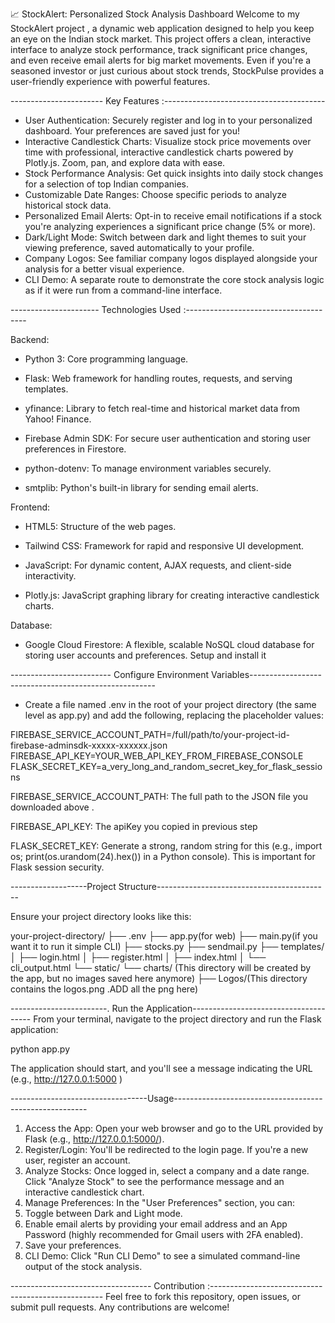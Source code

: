 📈 StockAlert:  Personalized Stock Analysis Dashboard
Welcome to  my StockAlert project , a dynamic web application designed to help you keep an eye on the Indian stock market. This project offers a clean, interactive interface to analyze stock performance, track significant price changes, and even receive email alerts for big market movements.
Even if  you're a seasoned investor or just curious about stock trends, StockPulse provides a user-friendly experience with powerful features.

----------------------- Key Features :----------------------------------------
* User Authentication: Securely register and log in to your personalized dashboard. Your preferences are saved just for you!
* Interactive Candlestick Charts: Visualize stock price movements over time with professional, interactive candlestick charts powered by Plotly.js. Zoom, pan, and explore data with ease.
* Stock Performance Analysis: Get quick insights into daily stock changes for a selection of top Indian companies.
* Customizable Date Ranges: Choose specific periods to analyze historical stock data.
* Personalized Email Alerts: Opt-in to receive email notifications if a stock you're analyzing experiences a significant price change (5% or more).
* Dark/Light Mode: Switch between dark and light themes to suit your viewing preference, saved automatically to your profile.
* Company Logos: See familiar company logos displayed alongside your analysis for a better visual experience.
* CLI Demo: A separate route to demonstrate the core stock analysis logic as if it were run from a command-line interface.

---------------------- Technologies Used :--------------------------------------

Backend:

* Python 3: Core programming language.

* Flask:  Web framework for handling routes, requests, and serving templates.

* yfinance: Library to fetch real-time and historical market data from Yahoo! Finance.

* Firebase Admin SDK: For secure user authentication and storing user preferences in Firestore.

* python-dotenv: To manage environment variables securely.

* smtplib: Python's built-in library for sending email alerts.

Frontend:

* HTML5: Structure of the web pages.

* Tailwind CSS: Framework for rapid and responsive UI development.

* JavaScript: For dynamic content, AJAX requests, and client-side interactivity.

* Plotly.js:  JavaScript graphing library for creating interactive candlestick charts.

Database:

* Google Cloud Firestore: A flexible, scalable NoSQL cloud database for storing user accounts and preferences.
Setup and install it 

------------------------- Configure Environment Variables------------------------------------------------------


* Create a file named .env in the root of your project directory (the same level as app.py) and add the following, replacing the placeholder values:

FIREBASE_SERVICE_ACCOUNT_PATH=/full/path/to/your-project-id-firebase-adminsdk-xxxxx-xxxxxx.json
FIREBASE_API_KEY=YOUR_WEB_API_KEY_FROM_FIREBASE_CONSOLE
FLASK_SECRET_KEY=a_very_long_and_random_secret_key_for_flask_sessions

FIREBASE_SERVICE_ACCOUNT_PATH: The full path to the JSON file you downloaded above .

FIREBASE_API_KEY: The apiKey you copied in previous step

FLASK_SECRET_KEY: Generate a strong, random string for this (e.g., import os; print(os.urandom(24).hex()) in a Python console). This is important  for Flask session security.

-------------------Project Structure-------------------------------------------


Ensure your project directory looks like this:

your-project-directory/
├── .env
├── app.py(for web)
├── main.py(if you want it to run it simple CLI)
├── stocks.py
├── sendmail.py
├── templates/
│   ├── login.html
│   ├── register.html
│   ├── index.html
│   └── cli_output.html
└── static/
    └── charts/ (This directory will be created by the app, but no images saved here anymore)
    ├── Logos/(This directory contains the logos.png .ADD all the png here)
   
  
  

------------------------. Run the Application--------------------------------------
From your terminal, navigate to the project directory and run the Flask application:

python app.py

The application should start, and you'll see a message indicating the URL (e.g., http://127.0.0.1:5000  )

 ----------------------------------Usage--------------------------------------------------------

1. Access the App: Open your web browser and go to the URL provided by Flask (e.g., http://127.0.0.1:5000/).
2. Register/Login: You'll be redirected to the login page. If you're a new user, register an account.
3. Analyze Stocks: Once logged in, select a company and a date range. Click "Analyze Stock" to see the performance message and an interactive candlestick chart.
4. Manage Preferences: In the "User Preferences" section, you can:
5. Toggle between Dark and Light mode.
6. Enable email alerts by providing your email address and an App Password (highly recommended for Gmail users with 2FA enabled).
7. Save your preferences.
8. CLI Demo: Click "Run CLI Demo" to see a simulated command-line output of the stock analysis.



----------------------------------- Contribution :---------------------------------------------------
Feel free to fork this repository, open issues, or submit pull requests. Any contributions are welcome!

